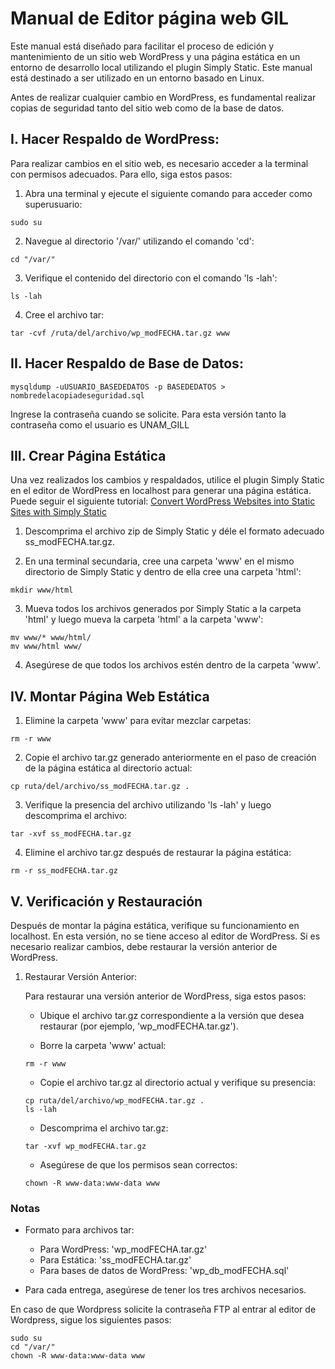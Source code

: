 # Manual de Editor página web GIL

Este manual está diseñado para facilitar el proceso de edición y mantenimiento de un sitio web WordPress y una página estática en un entorno de desarrollo local utilizando el plugin Simply Static. Este manual está destinado a ser utilizado en un entorno basado en Linux.

Antes de realizar cualquier cambio en WordPress, es fundamental realizar copias de seguridad tanto del sitio web como de la base de datos.

## I. Hacer Respaldo de WordPress:

Para realizar cambios en el sitio web, es necesario acceder a la terminal con permisos adecuados. Para ello, siga estos pasos:

1. Abra una terminal y ejecute el siguiente comando para acceder como superusuario:

```
sudo su
```

2. Navegue al directorio '/var/' utilizando el comando 'cd':

```
cd "/var/"
```

3. Verifique el contenido del directorio con el comando 'ls -lah':

```
ls -lah
```

4. Cree el archivo tar:

```
tar -cvf /ruta/del/archivo/wp_modFECHA.tar.gz www
```

## II. Hacer Respaldo de Base de Datos:

```
mysqldump -uUSUARIO_BASEDEDATOS -p BASEDEDATOS > nombredelacopiadeseguridad.sql
```

Ingrese la contraseña cuando se solicite.
Para esta versión tanto la contraseña como el usuario es
UNAM_GILL

## III. Crear Página Estática

Una vez realizados los cambios y respaldados, utilice el plugin Simply Static en el editor de WordPress en localhost para generar una página estática. Puede seguir el siguiente tutorial: [Convert WordPress Websites into Static Sites with Simply Static](https://www.youtube.com/watch?v=a4xG14NsQUI)

1. Descomprima el archivo zip de Simply Static y déle el formato adecuado ss_modFECHA.tar.gz.

2. En una terminal secundaria, cree una carpeta 'www' en el mismo directorio de Simply Static y dentro de ella cree una carpeta 'html':

```
mkdir www/html
```

3. Mueva todos los archivos generados por Simply Static a la carpeta 'html' y luego mueva la carpeta 'html' a la carpeta 'www':

```
mv www/* www/html/
mv www/html www/
```

4. Asegúrese de que todos los archivos estén dentro de la carpeta 'www'.

## IV. Montar Página Web Estática

1. Elimine la carpeta 'www' para evitar mezclar carpetas:

```
rm -r www
```

2. Copie el archivo tar.gz generado anteriormente en el paso de creación de la página estática al directorio actual:

```
cp ruta/del/archivo/ss_modFECHA.tar.gz .
```

3. Verifique la presencia del archivo utilizando 'ls -lah' y luego descomprima el archivo:

```
tar -xvf ss_modFECHA.tar.gz
```

4. Elimine el archivo tar.gz después de restaurar la página estática:

```
rm -r ss_modFECHA.tar.gz
```

## V. Verificación y Restauración

Después de montar la página estática, verifique su funcionamiento en localhost. En esta versión, no se tiene acceso al editor de WordPress. Si es necesario realizar cambios, debe restaurar la versión anterior de WordPress.

1. Restaurar Versión Anterior:

    Para restaurar una versión anterior de WordPress, siga estos pasos:

    - Ubique el archivo tar.gz correspondiente a la versión que desea restaurar (por ejemplo, 'wp_modFECHA.tar.gz').

    - Borre la carpeta 'www' actual:

    ```
    rm -r www
    ```

    - Copie el archivo tar.gz al directorio actual y verifique su presencia:

    ```
    cp ruta/del/archivo/wp_modFECHA.tar.gz .
    ls -lah
    ```

    - Descomprima el archivo tar.gz:

    ```
    tar -xvf wp_modFECHA.tar.gz
    ```

    - Asegúrese de que los permisos sean correctos:

    ```
    chown -R www-data:www-data www
    ```

### Notas

- Formato para archivos tar:
  - Para WordPress: 'wp_modFECHA.tar.gz'
  - Para Estática: 'ss_modFECHA.tar.gz'
  - Para bases de datos de WordPress: 'wp_db_modFECHA.sql'
  
- Para cada entrega, asegúrese de tener los tres archivos necesarios.

En caso de que Wordpress solicite la contraseña FTP al entrar al editor de Wordpress, sigue los siguientes pasos:

```
sudo su
cd "/var/"
chown -R www-data:www-data www
```


